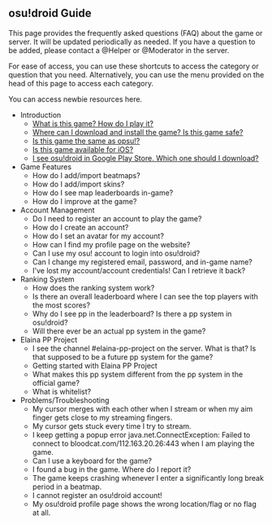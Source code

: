 ## osu!droid Guide

This page provides the frequently asked questions (FAQ) about the game or server. It will be updated periodically as needed.
If you have a question to be added, please contact a @Helper or @Moderator in the server.

For ease of access, you can use these shortcuts to access the category or question that you need. Alternatively, you can use the menu provided on the head of this page to access each category.

You can access newbie resources here.

- Introduction
    - [What is this game? How do I play it?](./introduction/general)
    - [Where can I download and install the game? Is this game safe?](./introduction/download)
    - [Is this game the same as opsu!?](./introduction/opsu)
    - [Is this game available for iOS?](./introduction/ios)
    - [I see osu!droid in Google Play Store. Which one should I download?](./introduction/playstore)
- Game Features
    - How do I add/import beatmaps?
    - How do I add/import skins?
    - How do I see map leaderboards in-game?
    - How do I improve at the game?
- Account Management
    - Do I need to register an account to play the game?
    - How do I create an account?
    - How do I set an avatar for my account?
    - How can I find my profile page on the website?
    - Can I use my osu! account to login into osu!droid?
    - Can I change my registered email, password, and in-game name?
    - I’ve lost my account/account credentials! Can I retrieve it back?
- Ranking System
    - How does the ranking system work?
    - Is there an overall leaderboard where I can see the top players with the most scores?
    - Why do I see pp in the leaderboard? Is there a pp system in osu!droid?
    - Will there ever be an actual pp system in the game?
- Elaina PP Project
    - I see the channel #elaina-pp-project on the server. What is that? Is that supposed to be a future pp system for the game?
    - Getting started with Elaina PP Project
    - What makes this pp system different from the pp system in the official game?
    - What is whitelist?
- Problems/Troubleshooting
    - My cursor merges with each other when I stream or when my aim finger gets close to my streaming fingers.
    - My cursor gets stuck every time I try to stream.
    - I keep getting a popup error java.net.ConnectException: Failed to connect to bloodcat.com/112.163.20.26:443 when I am playing the game.
    - Can I use a keyboard for the game?
    - I found a bug in the game. Where do I report it?
    - The game keeps crashing whenever I enter a significantly long break period in a beatmap.
    - I cannot register an osu!droid account!
    - My osu!droid profile page shows the wrong location/flag or no flag at all.